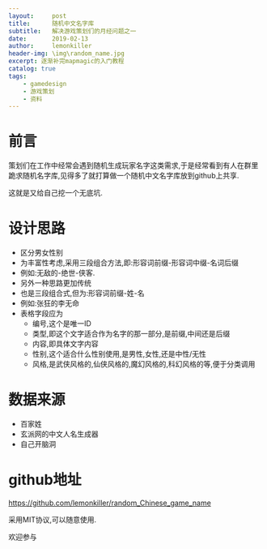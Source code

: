 ```yaml
---
layout:     post
title:      随机中文名字库
subtitle:   解决游戏策划们的月经问题之一
date:       2019-02-13
author:     lemonkiller
header-img: \img\random_name.jpg
excerpt: 逐渐补完mapmagic的入门教程
catalog: true
tags:
    - gamedesign
    - 游戏策划
    - 资料
---
```

# 前言

策划们在工作中经常会遇到随机生成玩家名字这类需求,于是经常看到有人在群里跪求随机名字库,见得多了就打算做一个随机中文名字库放到github上共享.

这就是又给自己挖一个无底坑.

# 设计思路

- 区分男女性别
- 为丰富性考虑,采用三段组合方法,即:形容词前缀-形容词中缀-名词后缀
- 例如:无敌的-绝世-侠客.
- 另外一种思路更加传统
- 也是三段组合式,但为:形容词前缀-姓-名
- 例如:张狂的李无命
- 表格字段应为
  - 编号,这个是唯一ID
  - 类型,即这个文字适合作为名字的那一部分,是前缀,中间还是后缀
  - 内容,即具体文字内容
  - 性别,这个适合什么性别使用,是男性,女性,还是中性/无性
  - 风格,是武侠风格的,仙侠风格的,魔幻风格的,科幻风格的等,便于分类调用

# 数据来源

- 百家姓
- 玄派网的中文人名生成器
- 自己开脑洞


# github地址

https://github.com/lemonkiller/random_Chinese_game_name

采用MIT协议,可以随意使用.

欢迎参与








